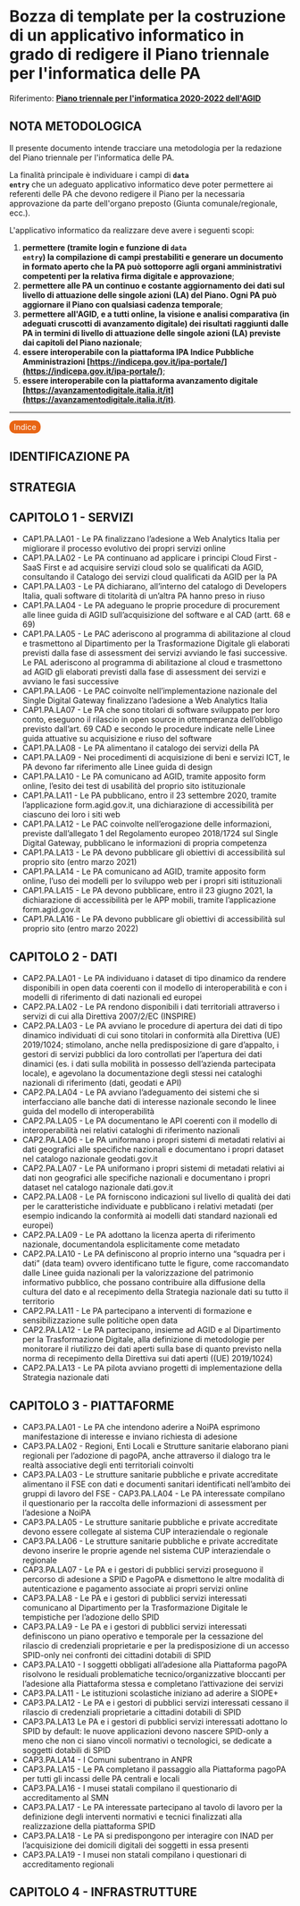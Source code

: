 # Bozza di template per la costruzione di un applicativo informatico in grado di redigere il Piano triennale per l'informatica delle PA

Riferimento: [**Piano triennale per l'informatica 2020-2022 dell'AGID**](https://docs.italia.it/italia/piano-triennale-ict/pianotriennale-ict-doc/it/2020-2022)

<p></p>

## NOTA METODOLOGICA

Il presente documento intende tracciare una metodologia per la redazione del Piano triennale per l'informatica delle PA. 

La finalità principale è individuare i campi di <code>**data entry**</code> che un adeguato applicativo informatico deve poter permettere ai referenti delle PA che devono redigere il Piano per la necessaria approvazione da parte dell'organo preposto (Giunta comunale/regionale, ecc.). 

L'applicativo informatico da realizzare deve avere i seguenti scopi:
    
   1. **permettere (tramite login  e funzione di <code>data entry</code>) la compilazione di campi prestabiliti e generare un documento in formato aperto che la PA può sottoporre agli organi amministrativi competenti per la relativa firma digitale e approvazione**;
   2. **permettere alle PA un continuo e costante aggiornamento dei dati sul livello di attuazione delle singole azioni (LA) del Piano. Ogni PA può aggiornare il Piano con qualsiasi cadenza temporale**;
   3. **permettere all'AGID, e a tutti online, la visione e analisi comparativa (in adeguati cruscotti di avanzamento digitale) dei risultati raggiunti dalle PA in termini di livello di attuazione delle singole azioni (LA) previste dai capitoli del Piano nazionale**;
   4. **essere interoperabile con la piattaforma IPA Indice Pubbliche Amministrazioni [https://indicepa.gov.it/ipa-portale/](https://indicepa.gov.it/ipa-portale/)**;
   5. **essere interoperabile con la piattaforma avanzamento digitale [https://avanzamentodigitale.italia.it/it](https://avanzamentodigitale.italia.it/it)**.


---

<p><span style="background-color: #e86514; color: #ffffff; display: inline-block; padding: 3px 8px; border-radius: 10px;">Indice</span> </p>

## IDENTIFICAZIONE PA

## STRATEGIA

## CAPITOLO 1 - SERVIZI
    
- CAP1.PA.LA01 - Le PA finalizzano l’adesione a Web Analytics Italia per migliorare il processo evolutivo dei propri servizi online
- CAP1.PA.LA02 - Le PA continuano ad applicare i principi Cloud First - SaaS First e ad acquisire servizi cloud solo se qualificati da AGID, consultando il Catalogo dei servizi cloud qualificati da AGID per la PA
- CAP1.PA.LA03 - Le PA dichiarano, all’interno del catalogo di Developers Italia, quali software di titolarità di un’altra PA hanno preso in riuso
- CAP1.PA.LA04 - Le PA adeguano le proprie procedure di procurement alle linee guida di AGID sull’acquisizione del software e al CAD (artt. 68 e 69)
- CAP1.PA.LA05 - Le PAC aderiscono al programma di abilitazione al cloud e trasmettono al Dipartimento per la Trasformazione Digitale gli elaborati previsti dalla fase di assessment dei servizi avviando le fasi successive. Le PAL aderiscono al programma di abilitazione al cloud e trasmettono ad AGID gli elaborati previsti dalla fase di assessment dei servizi e avviano le fasi successive
- CAP1.PA.LA06 - Le PAC coinvolte nell’implementazione nazionale del Single Digital Gateway finalizzano l’adesione a Web Analytics Italia
- CAP1.PA.LA07 - Le PA che sono titolari di software sviluppato per loro conto, eseguono il rilascio in open source in ottemperanza dell’obbligo previsto dall’art. 69 CAD e secondo le procedure indicate nelle Linee guida attuative su acquisizione e riuso del software
- CAP1.PA.LA08 - Le PA alimentano il catalogo dei servizi della PA
- CAP1.PA.LA09 - Nei procedimenti di acquisizione di beni e servizi ICT, le PA devono far riferimento alle Linee guida di design 
- CAP1.PA.LA10 -  Le PA comunicano ad AGID, tramite apposito form online, l’esito dei test di usabilità del proprio sito istituzionale
- CAP1.PA.LA11 - Le PA pubblicano, entro il 23 settembre 2020, tramite l’applicazione form.agid.gov.it, una dichiarazione di accessibilità per ciascuno dei loro i siti web
- CAP1.PA.LA12 - Le PAC coinvolte nell’erogazione delle informazioni, previste dall’allegato 1 del Regolamento europeo 2018/1724 sul Single Digital Gateway, pubblicano le informazioni di propria competenza
- CAP1.PA.LA13 - Le PA devono pubblicare gli obiettivi di accessibilità sul proprio sito (entro marzo 2021)
- CAP1.PA.LA14 - Le PA comunicano ad AGID, tramite apposito form online, l’uso dei modelli per lo sviluppo web per i propri siti istituzionali
- CAP1.PA.LA15 - Le PA devono pubblicare, entro il 23 giugno 2021, la dichiarazione di accessibilità per le APP mobili, tramite l’applicazione form.agid.gov.it 
- CAP1.PA.LA16 - Le PA devono pubblicare gli obiettivi di accessibilità sul proprio sito (entro marzo 2022)

## CAPITOLO 2 - DATI

- CAP2.PA.LA01 - Le PA individuano i dataset di tipo dinamico da rendere disponibili in open data coerenti con il modello di interoperabilità e con i modelli di riferimento di dati nazionali ed europei
- CAP2.PA.LA02 - Le PA rendono disponibili i dati territoriali attraverso i servizi di cui alla Direttiva 2007/2/EC (INSPIRE)
- CAP2.PA.LA03 - Le PA avviano le procedure di apertura dei dati di tipo dinamico individuati di cui sono titolari in conformità alla Direttiva (UE) 2019/1024; stimolano, anche nella predisposizione di gare d’appalto, i gestori di servizi pubblici da loro controllati per l’apertura dei dati dinamici (es. i dati sulla mobilità in possesso dell’azienda partecipata locale), e agevolano la documentazione degli stessi nei cataloghi nazionali di riferimento (dati, geodati e API)
- CAP2.PA.LA04 - Le PA avviano l’adeguamento dei sistemi che si interfacciano alle banche dati di interesse nazionale secondo le linee guida del modello di interoperabilità 
- CAP2.PA.LA05 - Le PA documentano le API coerenti con il modello di interoperabilità nei relativi cataloghi di riferimento nazionali
- CAP2.PA.LA06 - Le PA uniformano i propri sistemi di metadati relativi ai dati geografici alle specifiche nazionali e documentano i propri dataset nel catalogo nazionale geodati.gov.it
- CAP2.PA.LA07 - Le PA uniformano i propri sistemi di metadati relativi ai dati non geografici alle specifiche nazionali e documentano i propri dataset nel catalogo nazionale dati.gov.it 
- CAP2.PA.LA08 - Le PA forniscono indicazioni sul livello di qualità dei dati per le caratteristiche individuate e pubblicano i relativi metadati (per esempio indicando la conformità ai modelli dati standard nazionali ed europei)
- CAP2.PA.LA09 - Le PA adottano la licenza aperta di riferimento nazionale, documentandola esplicitamente come metadato
- CAP2.PA.LA10 - Le PA definiscono al proprio interno una “squadra per i dati” (data team) ovvero identificano tutte le figure, come raccomandato dalle Linee guida nazionali per la valorizzazione del patrimonio informativo pubblico, che possano contribuire alla diffusione della cultura del dato e al recepimento della Strategia nazionale dati su tutto il territorio
- CAP2.PA.LA11 - Le PA partecipano a interventi di formazione e sensibilizzazione sulle politiche open data 
- CAP2.PA.LA12 - Le PA partecipano, insieme ad AGID e al Dipartimento per la Trasformazione Digitale, alla definizione di metodologie per monitorare il riutilizzo dei dati aperti sulla base di quanto previsto nella norma di recepimento della Direttiva sui dati aperti ((UE) 2019/1024)
- CAP2.PA.LA13 - Le PA pilota avviano progetti di implementazione della Strategia nazionale dati 


## CAPITOLO 3 - PIATTAFORME

- CAP3.PA.LA01 - Le PA che intendono aderire a NoiPA esprimono manifestazione di interesse e inviano richiesta di adesione 
- CAP3.PA.LA02 - Regioni, Enti Locali e Strutture sanitarie elaborano piani regionali per l’adozione di pagoPA, anche attraverso il dialogo tra le realtà associative degli enti territoriali coinvolti 
- CAP3.PA.LA03 - Le strutture sanitarie pubbliche e private accreditate alimentano il FSE con dati e documenti sanitari identificati nell’ambito dei gruppi di lavoro del FSE - CAP3.PA.LA04 - Le PA interessate compilano il questionario per la raccolta delle informazioni di assessment per l’adesione a NoiPA 
- CAP3.PA.LA05 - Le strutture sanitarie pubbliche e private accreditate devono essere collegate al sistema CUP interaziendale o regionale 
- CAP3.PA.LA06 - Le strutture sanitarie pubbliche e private accreditate devono inserire le proprie agende nel sistema CUP interaziendale o regionale 
- CAP3.PA.LA07 - Le PA e i gestori di pubblici servizi proseguono il percorso di adesione a SPID e PagoPA e dismettono le altre modalità di autenticazione e pagamento associate ai propri servizi online 
- CAP3.PA.LA8 - Le PA e i gestori di pubblici servizi interessati comunicano al Dipartimento per la Trasformazione Digitale le tempistiche per l’adozione dello SPID  
- CAP3.PA.LA9 - Le PA e i gestori di pubblici servizi interessati definiscono un piano operativo e temporale per la cessazione del rilascio di credenziali proprietarie e per la predisposizione di un accesso SPID-only nei confronti dei cittadini dotabili di SPID 
- CAP3.PA.LA10 - I soggetti obbligati all’adesione alla Piattaforma pagoPA risolvono le residuali problematiche tecnico/organizzative bloccanti per l’adesione alla Piattaforma stessa e completano l’attivazione dei servizi 
- CAP3.PA.LA11 - Le istituzioni scolastiche iniziano ad aderire a SIOPE+
- CAP3.PA.LA12 - Le PA e i gestori di pubblici servizi interessati cessano il rilascio di credenziali proprietarie a cittadini dotabili di SPID 
- CAP3.PA.LA13 Le PA e i gestori di pubblici servizi interessati adottano lo SPID by default: le nuove applicazioni devono nascere SPID-only a meno che non ci siano vincoli normativi o tecnologici, se dedicate a soggetti dotabili di SPID 
- CAP3.PA.LA14 - I Comuni subentrano in ANPR 
- CAP3.PA.LA15 - Le PA completano il passaggio alla Piattaforma pagoPA per tutti gli incassi delle PA centrali e locali 
- CAP3.PA.LA16 - I musei statali compilano il questionario di accreditamento al SMN 
- CAP3.PA.LA17 - Le PA interessate partecipano al tavolo di lavoro per la definizione degli interventi normativi e tecnici finalizzati alla realizzazione della piattaforma SPID 
- CAP3.PA.LA18 - Le PA si predispongono per interagire con INAD per l’acquisizione dei domicili digitali dei soggetti in essa presenti 
- CAP3.PA.LA19 - I musei non statali compilano i questionari di accreditamento regionali 


## CAPITOLO 4 - INFRASTRUTTURE


